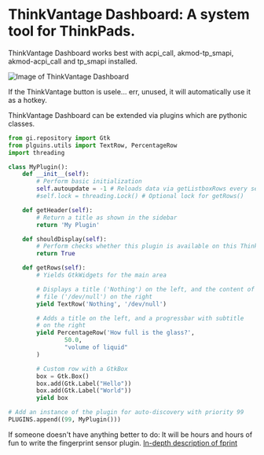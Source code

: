 # ThinkVantage Dashboard: A system tool for ThinkPads.

ThinkVantage Dashboard works best with acpi_call, akmod-tp_smapi, akmod-acpi_call
and tp_smapi installed.

![Image of ThinkVantage Dashboard](http://i.imgur.com/iOQwvAW.gif)

If the ThinkVantage button is usele... err, unused, it will automatically use it
as a hotkey.

ThinkVantage Dashboard can be extended via plugins which are pythonic classes.

```python
from gi.repository import Gtk
from plguins.utils import TextRow, PercentageRow
import threading

class MyPlugin():
    def __init__(self):
        # Perform basic initialization
        self.autoupdate = -1 # Reloads data via getListboxRows every self.autoupdate seconds
        #self.lock = threading.Lock() # Optional lock for getRows()

    def getHeader(self):
        # Return a title as shown in the sidebar
        return 'My Plugin'

    def shouldDisplay(self):
        # Perform checks whether this plugin is available on this ThinkPad
        return True

    def getRows(self):
        # Yields GtkWidgets for the main area

        # Displays a title ('Nothing') on the left, and the content of the
        # file ('/dev/null') on the right
        yield TextRow('Nothing', '/dev/null')

        # Adds a title on the left, and a progressbar with subtitle
        # on the right
        yield PercentageRow('How full is the glass?',
                50.0,
                "volume of liquid"
        )

        # Custom row with a GtkBox
        box = Gtk.Box()
        box.add(Gtk.Label("Hello"))
        box.add(Gtk.Label("World"))
        yield box

# Add an instance of the plugin for auto-discovery with priority 99
PLUGINS.append((99, MyPlugin()))
```

If someone doesn't have anything better to do: It will be hours and hours of fun
to write the fingerprint sensor plugin. [In-depth description of fprint](http://www.reactivated.net/fprint/academic-project/fprint_report.pdf)

